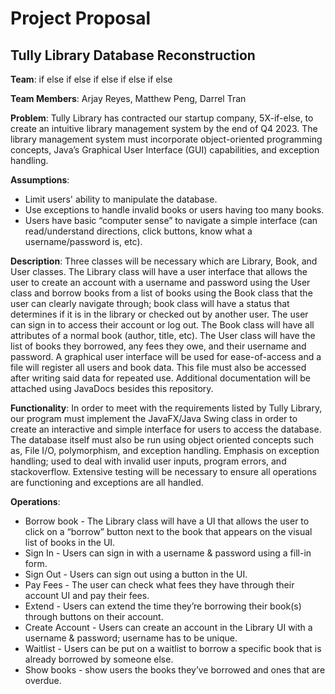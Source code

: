 # Project Proposal
## Tully Library Database Reconstruction

**Team**: if else if else if else if else if else

**Team Members**: Arjay Reyes, Matthew Peng, Darrel Tran

**Problem**: Tully Library has contracted our startup company, 5X-if-else, to create an intuitive library management system by the end of Q4 2023. The library management system must incorporate object-oriented programming concepts, Java’s Graphical User Interface (GUI) capabilities, and exception handling.

**Assumptions**: 
* Limit users' ability to manipulate the database. 
* Use exceptions to handle invalid books or users having too many books.
* Users have basic “computer sense” to navigate a simple interface (can read/understand directions, click buttons, know what a username/password is, etc).

**Description**: Three classes will be necessary which are Library, Book, and User classes. The Library class will have a user interface that allows the user to create an account with a username and password using the User class and borrow books from a list of books using the Book class that the user can clearly navigate through; book class will have a status that determines if it is in the library or checked out by another user. The user can sign in to access their account or log out. The Book class will have all attributes of a normal book (author, title, etc). The User class will have the list of books they borrowed, any fees they owe, and their username and password. A graphical user interface will be used for ease-of-access and a file will register all users and book data. This file must also be accessed after writing said data for repeated use. Additional documentation will be attached using JavaDocs besides this repository.

**Functionality**: In order to meet with the requirements listed by Tully Library, our program must implement the JavaFX/Java Swing class in order to create an interactive and simple interface for users to access the database. The database itself must also be run using object oriented concepts such as, File I/O, polymorphism, and exception handling. Emphasis on exception handling; used to deal with invalid user inputs, program errors, and stackoverflow. Extensive testing will be necessary to ensure all operations are functioning and exceptions are all handled. 

**Operations**: 
* Borrow book - The Library class will have a UI that allows the user to click on a “borrow” button next to the book that appears on the visual list of books in the UI.
* Sign In - Users can sign in with a username & password using a fill-in form.
* Sign Out - Users can sign out using a button in the UI.
* Pay Fees - The user can check what fees they have through their account UI and pay their fees.
* Extend - Users can extend the time they’re borrowing their book(s) through buttons on their account.
* Create Account - Users can create an account in the Library UI with a username & password; username has to be unique.
* Waitlist - Users can be put on a waitlist to borrow a specific book that is already borrowed by someone else.
* Show books - show users the books they’ve borrowed and ones that are overdue.
